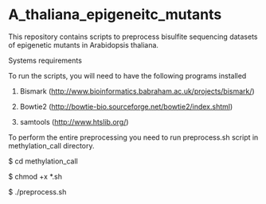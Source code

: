 # A_thaliana_epigeneitc_mutants

This repository contains scripts to preprocess bisulfite sequencing datasets of epigenetic mutants in Arabidopsis thaliana. 

Systems requirements

To run the scripts, you will need to have the following programs installed
 
1. Bismark (http://www.bioinformatics.babraham.ac.uk/projects/bismark/)

2. Bowtie2 (http://bowtie-bio.sourceforge.net/bowtie2/index.shtml)

3. samtools (http://www.htslib.org/)

To perform the entire preprocessing you need to run preprocess.sh script in methylation_call directory.

$ cd methylation_call

$ chmod +x *.sh

$ ./preprocess.sh